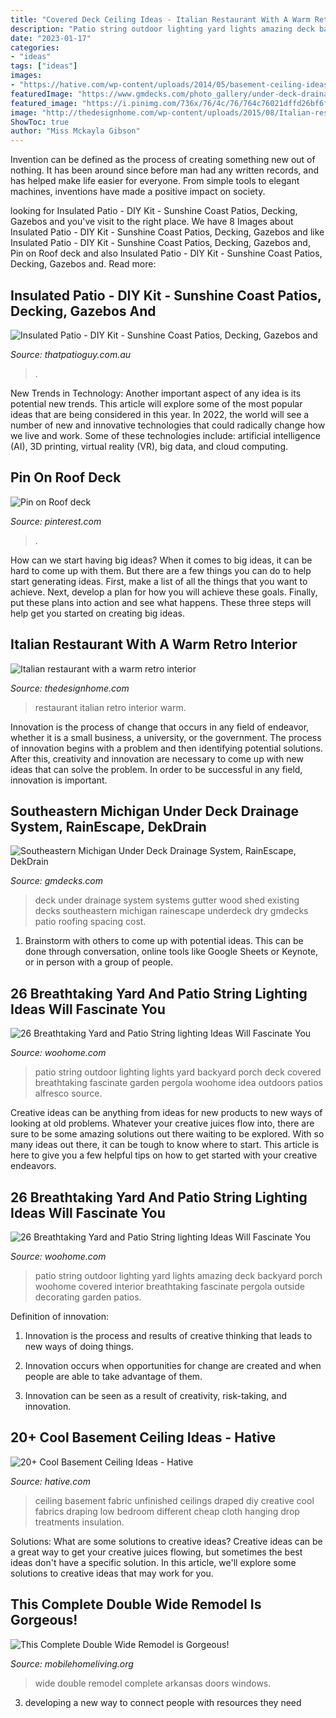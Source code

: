 ```yaml
---
title: "Covered Deck Ceiling Ideas - Italian Restaurant With A Warm Retro Interior"
description: "Patio string outdoor lighting yard lights amazing deck backyard porch woohome covered interior breathtaking fascinate pergola outside decorating garden patios"
date: "2023-01-17"
categories:
- "ideas"
tags: ["ideas"]
images:
- "https://hative.com/wp-content/uploads/2014/05/basement-ceiling-ideas/10-fabric-basement-ceiling.jpg"
featuredImage: "https://www.gmdecks.com/photo_gallery/under-deck-drainage-systems/data/images2/new-deck-under-deck-drainage.jpg"
featured_image: "https://i.pinimg.com/736x/76/4c/76/764c76021dffd26bf6f9ae653d2b0d54.jpg"
image: "http://thedesignhome.com/wp-content/uploads/2015/08/Italian-restaurant-with-a-warm-retro-interior8.jpg"
ShowToc: true
author: "Miss Mckayla Gibson"
---
```



Invention can be defined as the process of creating something new out of nothing. It has been around since before man had any written records, and has helped make life easier for everyone. From simple tools to elegant machines, inventions have made a positive impact on society.

	

		
looking for Insulated Patio - DIY Kit - Sunshine Coast Patios, Decking, Gazebos and you've visit to the right place. We have 8 Images about Insulated Patio - DIY Kit - Sunshine Coast Patios, Decking, Gazebos and like Insulated Patio - DIY Kit - Sunshine Coast Patios, Decking, Gazebos and, Pin on Roof deck and also Insulated Patio - DIY Kit - Sunshine Coast Patios, Decking, Gazebos and. Read more:
		
    
## Insulated Patio - DIY Kit - Sunshine Coast Patios, Decking, Gazebos And

<img loading=lazy src="https://thatpatioguy.com.au/wp-content/uploads/2020/04/Insulated-Patio-DIY-1-768x512.jpg" onerror="this.onerror=null;this.src='https://tse1.mm.bing.net/th?id=OIP.LLLlrNAriYs7d_K2rgZViQHaE8&amp;pid=15.1';" alt="Insulated Patio - DIY Kit - Sunshine Coast Patios, Decking, Gazebos and">

_Source: thatpatioguy.com.au_

>. 

	

New Trends in Technology: Another important aspect of any idea is its potential new trends. This article will explore some of the most popular ideas that are being considered in this year.
In 2022, the world will see a number of new and innovative technologies that could radically change how we live and work. Some of these technologies include: artificial intelligence (AI), 3D printing, virtual reality (VR), big data, and cloud computing.

    
## Pin On Roof Deck

<img loading=lazy src="https://i.pinimg.com/736x/76/4c/76/764c76021dffd26bf6f9ae653d2b0d54.jpg" onerror="this.onerror=null;this.src='https://tse3.mm.bing.net/th?id=OIP.K4rTbBVEx6zbyK1tQ8pP5QHaQB&amp;pid=15.1';" alt="Pin on Roof deck">

_Source: pinterest.com_

>. 

	

How can we start having big ideas?
When it comes to big ideas, it can be hard to come up with them. But there are a few things you can do to help start generating ideas. First, make a list of all the things that you want to achieve. Next, develop a plan for how you will achieve these goals. Finally, put these plans into action and see what happens. These three steps will help get you started on creating big ideas.

    
## Italian Restaurant With A Warm Retro Interior

<img loading=lazy src="http://thedesignhome.com/wp-content/uploads/2015/08/Italian-restaurant-with-a-warm-retro-interior8.jpg" onerror="this.onerror=null;this.src='https://tse2.mm.bing.net/th?id=OIP.7aOgrXSzLC1q_T4aXJefsAHaE7&amp;pid=15.1';" alt="Italian restaurant with a warm retro interior">

_Source: thedesignhome.com_

>restaurant italian retro interior warm. 

	

Innovation is the process of change that occurs in any field of endeavor, whether it is a small business, a university, or the government. The process of innovation begins with a problem and then identifying potential solutions. After this, creativity and innovation are necessary to come up with new ideas that can solve the problem. In order to be successful in any field, innovation is important.

    
## Southeastern Michigan Under Deck Drainage System, RainEscape, DekDrain

<img loading=lazy src="https://www.gmdecks.com/photo_gallery/under-deck-drainage-systems/data/images2/new-deck-under-deck-drainage.jpg" onerror="this.onerror=null;this.src='https://tse3.mm.bing.net/th?id=OIP.qkSmMMbYr7tFLSS_c_o_hgHaFj&amp;pid=15.1';" alt="Southeastern Michigan Under Deck Drainage System, RainEscape, DekDrain">

_Source: gmdecks.com_

>deck under drainage system systems gutter wood shed existing decks southeastern michigan rainescape underdeck dry gmdecks patio roofing spacing cost. 

	

1. Brainstorm with others to come up with potential ideas. This can be done through conversation, online tools like Google Sheets or Keynote, or in person with a group of people.

    
## 26 Breathtaking Yard And Patio String Lighting Ideas Will Fascinate You

<img loading=lazy src="http://www.woohome.com/wp-content/uploads/2015/01/patio-outdoor-string-lights-woohome-23.jpg" onerror="this.onerror=null;this.src='https://tse3.mm.bing.net/th?id=OIP.s7b72o5CqplPDxDZ4KSpzgHaLH&amp;pid=15.1';" alt="26 Breathtaking Yard and Patio String lighting Ideas Will Fascinate You">

_Source: woohome.com_

>patio string outdoor lighting lights yard backyard porch deck covered breathtaking fascinate garden pergola woohome idea outdoors patios alfresco source. 

	

Creative ideas can be anything from ideas for new products to new ways of looking at old problems. Whatever your creative juices flow into, there are sure to be some amazing solutions out there waiting to be explored. With so many ideas out there, it can be tough to know where to start. This article is here to give you a few helpful tips on how to get started with your creative endeavors.

    
## 26 Breathtaking Yard And Patio String Lighting Ideas Will Fascinate You

<img loading=lazy src="http://www.woohome.com/wp-content/uploads/2015/01/patio-outdoor-string-lights-woohome-16.jpg" onerror="this.onerror=null;this.src='https://tse1.mm.bing.net/th?id=OIP.m2oRV4jB-q-KYgfBxWEOAwHaHa&amp;pid=15.1';" alt="26 Breathtaking Yard and Patio String lighting Ideas Will Fascinate You">

_Source: woohome.com_

>patio string outdoor lighting yard lights amazing deck backyard porch woohome covered interior breathtaking fascinate pergola outside decorating garden patios. 

	

Definition of innovation:
1. Innovation is the process and results of creative thinking that leads to new ways of doing things.
2. Innovation occurs when opportunities for change are created and when people are able to take advantage of them.

3. Innovation can be seen as a result of creativity, risk-taking, and innovation.

    
## 20+ Cool Basement Ceiling Ideas - Hative

<img loading=lazy src="https://hative.com/wp-content/uploads/2014/05/basement-ceiling-ideas/10-fabric-basement-ceiling.jpg" onerror="this.onerror=null;this.src='https://tse1.mm.bing.net/th?id=OIP.Uq68x3GP3c-Gd05eaCbOcAHaE7&amp;pid=15.1';" alt="20+ Cool Basement Ceiling Ideas - Hative">

_Source: hative.com_

>ceiling basement fabric unfinished ceilings draped diy creative cool fabrics draping low bedroom different cheap cloth hanging drop treatments insulation. 

	

Solutions: What are some solutions to creative ideas?
Creative ideas can be a great way to get your creative juices flowing, but sometimes the best ideas don't have a specific solution. In this article, we'll explore some solutions to creative ideas that may work for you.

    
## This Complete Double Wide Remodel Is Gorgeous!

<img loading=lazy src="http://mobilehomeliving.org/wp-content/uploads/complete-double-wide-remodel-in-Arkansas-71-500x670.jpg" onerror="this.onerror=null;this.src='https://tse4.mm.bing.net/th?id=OIP.IcN9V9RGnVHTBowKTfRiPgHaJ7&amp;pid=15.1';" alt="This Complete Double Wide Remodel is Gorgeous!">

_Source: mobilehomeliving.org_

>wide double remodel complete arkansas doors windows. 

	

3. developing a new way to connect people with resources they need 

